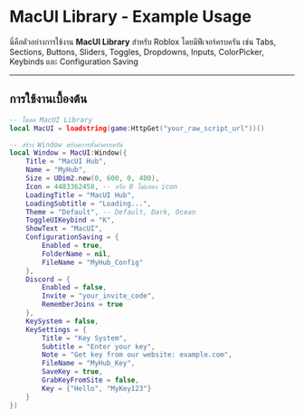 # MacUI Library - Example Usage

นี่คือตัวอย่างการใช้งาน **MacUI Library** สำหรับ Roblox โดยมีฟีเจอร์ครบครัน เช่น Tabs, Sections, Buttons, Sliders, Toggles, Dropdowns, Inputs, ColorPicker, Keybinds และ Configuration Saving

---

## การใช้งานเบื้องต้น

```lua
-- โหลด MacUI Library
local MacUI = loadstring(game:HttpGet("your_raw_script_url"))()

-- สร้าง Window พร้อมการตั้งค่าครบครัน
local Window = MacUI:Window({
    Title = "MacUI Hub",
    Name = "MyHub",
    Size = UDim2.new(0, 600, 0, 400),
    Icon = 4483362458, -- หรือ 0 ไม่แสดง icon
    LoadingTitle = "MacUI Hub",
    LoadingSubtitle = "Loading...",
    Theme = "Default", -- Default, Dark, Ocean
    ToggleUIKeybind = "K",
    ShowText = "MacUI",
    ConfigurationSaving = {
        Enabled = true,
        FolderName = nil,
        FileName = "MyHub_Config"
    },
    Discord = {
        Enabled = false,
        Invite = "your_invite_code",
        RememberJoins = true
    },
    KeySystem = false,
    KeySettings = {
        Title = "Key System",
        Subtitle = "Enter your key",
        Note = "Get key from our website: example.com",
        FileName = "MyHub_Key",
        SaveKey = true,
        GrabKeyFromSite = false,
        Key = {"Hello", "MyKey123"}
    }
})
